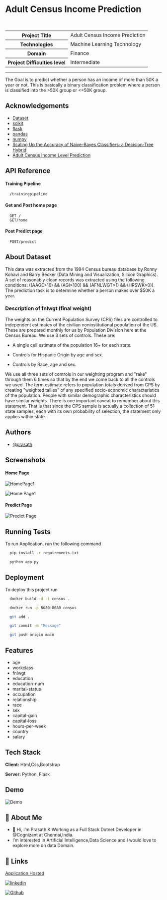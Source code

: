 <h1>Adult Census Income Prediction</h1>

<br>
<table>
  <tr>
    <th>Project Title</th>
    <td>Adult Census Income Prediction</th>
  </tr>
  <tr>
    <th>Technologies</th>
    <td>Machine Learning Technology</td>
  </tr>
  <tr>
    <th>Domain</th>
    <td>Finance</td>
  </tr>
    <tr>
    <th>Project Difficulties level</th>
    <td>Intermediate</td>
  </tr>
</table>
<hr>

The Goal is to predict whether a person has an income of more than 50K a year or not. This is basically a binary classification problem where a person is classified into the >50K group or <=50K group.




## Acknowledgements

 - [Dataset](https://www.kaggle.com/datasets/overload10/adult-census-dataset)
 - [scikit](https://scikit-learn.org/stable/index.html)
 - [flask](https://flask.palletsprojects.com/en/2.2.x/)
 - [pandas](https://pandas.pydata.org/docs/)
 - [numpy](https://numpy.org/doc/)
 - [Scaling Up the Accuracy of Naive-Bayes Classifiers: a Decision-Tree Hybrid](http://robotics.stanford.edu/~ronnyk/nbtree.pdf)
 - [Adult Census Income Level Prediction](https://ieeexplore.ieee.org/abstract/document/8748528)
 


## API Reference

#### Training Pipeline

```http
  /trainingpipeline
```

#### Get and Post home page

```http
  GET /
  GET/home
```
#### Post Predict page

```http
  POST/predict
```
## About Dataset
This data was extracted from the 1994 Census bureau database by Ronny Kohavi and Barry Becker (Data Mining and Visualization, Silicon Graphics). A set of reasonably clean records was extracted using the following conditions: ((AAGE>16) && (AGI>100) && (AFNLWGT>1) && (HRSWK>0)). The prediction task is to determine whether a person makes over $50K a year.

### Description of fnlwgt (final weight)
The weights on the Current Population Survey (CPS) files are controlled to independent estimates of the civilian noninstitutional population of the US. These are prepared monthly for us by Population Division here at the Census Bureau. We use 3 sets of controls. These are:

- A single cell estimate of the population 16+ for each state.

- Controls for Hispanic Origin by age and sex.

- Controls by Race, age and sex.

We use all three sets of controls in our weighting program and "rake" through them 6 times so that by the end we come back to all the controls we used. The term estimate refers to population totals derived from CPS by creating "weighted tallies" of any specified socio-economic characteristics of the population. People with similar demographic characteristics should have similar weights. There is one important caveat to remember about this statement. That is that since the CPS sample is actually a collection of 51 state samples, each with its own probability of selection, the statement only applies within state.


## Authors

- [@prasath](https://github.com/prasath9944)


## Screenshots
#### Home Page

![HomePage1](https://github.com/prasath9944/Adult-Census-Income-Prediction/blob/main/Images/homepage.jpg)

![Home Page1](https://github.com/prasath9944/Adult-Census-Income-Prediction/blob/main/Images/homepage2.jpg)
#### Predict Page

![Predict Page](https://github.com/prasath9944/Adult-Census-Income-Prediction/blob/main/Images/predictpage.jpg)




## Running Tests

To run Application, run the following command

```bash
  pip install -r requirements.txt
```
```bash
  python app.py
```

## Deployment

To deploy this project run
```bash
  docker build -d -t census .
```
```bash
  docker run -p 8080:8080 census
```
```bash
  git add .
```
```bash
  git commit -m "Message"
```
```bash
  git push origin main
```



## Features

- age
- workclass
- fnlwgt
- education
- education-num
- marital-status
- occupation
- relationship
- race
- sex
- capital-gain
- capital-loss
- hours-per-week
- country
- salary




## Tech Stack

**Client:** Html,Css,Bootstrap

**Server:** Python, Flask


## Demo

![Demo](https://github.com/prasath9944/Adult-Census-Income-Prediction/blob/main/Images/CensusIncome.gif)

## 🚀 About Me
- 👋 Hi, I’m Prasath K Working as a Full Stack Dotnet Developer in @Cognizant at Chennai,India.
- I’m interested in Artificial Intelligence,Data Science and I would love to explore more on data Domain.

## 🔗 Links

[Application Hosted](http://ec2-13-233-109-20.ap-south-1.compute.amazonaws.com:8080/home)

[![linkedin](https://img.shields.io/badge/linkedin-0A66C2?style=for-the-badge&logo=linkedin&logoColor=white)](https://www.linkedin.com/in/prasath-k-084a46204/)

[![Github](https://www.iconpacks.net/icons/3/free-github-logo-icon-6531.png)](https://github.com/prasath9944)
